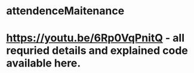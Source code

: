 # attendenceMaitenance
# https://youtu.be/6Rp0VqPnitQ - all requried details and explained code available here.
